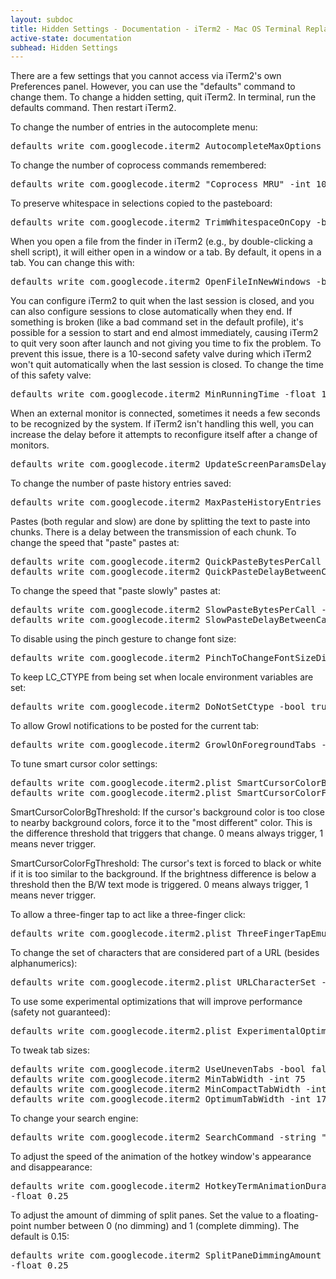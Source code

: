 ```yaml
---
layout: subdoc
title: Hidden Settings - Documentation - iTerm2 - Mac OS Terminal Replacement
active-state: documentation
subhead: Hidden Settings
---
```

There are a few settings that you cannot access via iTerm2's own Preferences panel. However, you can use the "defaults" command to change them. To change a hidden setting, quit iTerm2. In terminal, run the defaults command. Then restart iTerm2.

To change the number of entries in the autocomplete menu:
<div class="panel code">
<pre>
defaults write com.googlecode.iterm2 AutocompleteMaxOptions -int 10
</pre>
</div>
To change the number of coprocess commands remembered:
<div class="panel code">
<pre>
defaults write com.googlecode.iterm2 "Coprocess MRU" -int 10
</pre>
</div>
To preserve whitespace in selections copied to the pasteboard:
<div class="panel code">
<pre>
defaults write com.googlecode.iterm2 TrimWhitespaceOnCopy -bool false
</pre>
</div>
When you open a file from the finder in iTerm2 (e.g., by double-clicking a shell script), it will either open in a window or a tab. By default, it opens in a tab. You can change this with:
<div class="panel code">
<pre>
defaults write com.googlecode.iterm2 OpenFileInNewWindows -bool true
</pre>
</div>
You can configure iTerm2 to quit when the last session is closed, and you can also configure sessions to close automatically when they end. If something is broken (like a bad command set in the default profile), it's possible for a session to start and end almost immediately, causing iTerm2 to quit very soon after launch and not giving you time to fix the problem. To prevent this issue, there is a 10-second safety valve during which iTerm2 won't quit automatically when the last session is closed. To change the time of this safety valve:
<div class="panel code">
<pre>
defaults write com.googlecode.iterm2 MinRunningTime -float 10.0
</pre>
</div>
When an external monitor is connected, sometimes it needs a few seconds to be recognized by the system. If iTerm2 isn't handling this well, you can increase the delay before it attempts to reconfigure itself after a change of monitors.
<div class="panel code">
<pre>
defaults write com.googlecode.iterm2 UpdateScreenParamsDelay -float 1.0
</pre>
</div>
To change the number of paste history entries saved:
<div class="panel code">
<pre>
defaults write com.googlecode.iterm2 MaxPasteHistoryEntries -int 20
</pre>
</div>
Pastes (both regular and slow) are done by splitting the text to paste into chunks. There is a delay between the transmission of each chunk. To change the speed that "paste" pastes at:
<div class="panel code">
<pre>
defaults write com.googlecode.iterm2 QuickPasteBytesPerCall -int 1024
defaults write com.googlecode.iterm2 QuickPasteDelayBetweenCalls -float 0.01
</pre>
</div>
To change the speed that "paste slowly" pastes at:
<div class="panel code">
<pre>
defaults write com.googlecode.iterm2 SlowPasteBytesPerCall -int 16 
defaults write com.googlecode.iterm2 SlowPasteDelayBetweenCalls -float 0.125
</pre>
</div>
To disable using the pinch gesture to change font size:
<div class="panel code">
<pre>
defaults write com.googlecode.iterm2 PinchToChangeFontSizeDisabled -bool true
</pre>
</div>
To keep LC_CTYPE from being set when locale environment variables are set:
<div class="panel code">
<pre>
defaults write com.googlecode.iterm2 DoNotSetCtype -bool true
</pre>
</div>
To allow Growl notifications to be posted for the current tab:
<div class="panel code">
<pre>
defaults write com.googlecode.iterm2 GrowlOnForegroundTabs -bool true
</pre>
</div>
To tune smart cursor color settings:
<div class="panel code">
<pre>
defaults write com.googlecode.iterm2.plist SmartCursorColorBgThreshold -float 0.5 
defaults write com.googlecode.iterm2.plist SmartCursorColorFgThreshold -float 0.75
</pre>
</div>
SmartCursorColorBgThreshold: If the cursor's background color is too close to nearby background colors, force it to the "most different" color. This is the difference threshold that triggers that change. 0 means always trigger, 1 means never trigger.

SmartCursorColorFgThreshold: The cursor's text is forced to black or white if it is too similar to the background. If the brightness difference is below a threshold then the B/W text mode is triggered. 0 means always trigger, 1 means never trigger.

To allow a three-finger tap to act like a three-finger click:
<div class="panel code">
<pre>
defaults write com.googlecode.iterm2.plist ThreeFingerTapEmulatesThreeFingerClick -bool true
</pre>
</div>
To change the set of characters that are considered part of a URL (besides alphanumerics):
<div class="panel code">
<pre>
defaults write com.googlecode.iterm2.plist URLCharacterSet -string ".?\\/:;%=&_-,+~#@!*'()|[]"
</pre>
</div>
To use some experimental optimizations that will improve performance (safety not guaranteed):
<div class="panel code">
<pre>
defaults write com.googlecode.iterm2.plist ExperimentalOptimizationsEnabled -bool true
</pre>
</div>
To tweak tab sizes:
<div class="panel code">
<pre>
defaults write com.googlecode.iterm2 UseUnevenTabs -bool false 
defaults write com.googlecode.iterm2 MinTabWidth -int 75 
defaults write com.googlecode.iterm2 MinCompactTabWidth -int 60 
defaults write com.googlecode.iterm2 OptimumTabWidth -int 175 
</pre>
</div>
To change your search engine:
<div class="panel code">
<pre>
defaults write com.googlecode.iterm2 SearchCommand -string "http://google.com/search?q=%@"
</pre>
</div>
To adjust the speed of the animation of the hotkey window's appearance and disappearance:
<div class="panel code">
<pre>
defaults write com.googlecode.iterm2 HotkeyTermAnimationDuration \ 
-float 0.25
</pre>
</div>
To adjust the amount of dimming of split panes. Set the value to a floating-point number between 0 (no dimming) and 1 (complete dimming). The default is 0.15:
<div class="panel code">
<pre>
defaults write com.googlecode.iterm2 SplitPaneDimmingAmount \ 
-float 0.25
</pre>
</div>
